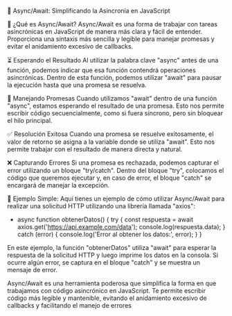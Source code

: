 🚀 Async/Await: Simplificando la Asincronía en JavaScript

🔄 ¿Qué es Async/Await?
Async/Await es una forma de trabajar con tareas asincrónicas en JavaScript de manera más clara y fácil de entender. Proporciona una sintaxis más sencilla y legible para manejar promesas y evitar el anidamiento excesivo de callbacks.

⏳ Esperando el Resultado
Al utilizar la palabra clave "async" antes de una función, podemos indicar que esa función contendrá operaciones asincrónicas. Dentro de esta función, podemos utilizar "await" para pausar la ejecución hasta que una promesa se resuelva.

🤝 Manejando Promesas
Cuando utilizamos "await" dentro de una función "async", estamos esperando el resultado de una promesa. Esto nos permite escribir código secuencialmente, como si fuera síncrono, pero sin bloquear el hilo principal.

✅ Resolución Exitosa
Cuando una promesa se resuelve exitosamente, el valor de retorno se asigna a la variable donde se utiliza "await". Esto nos permite trabajar con el resultado de manera directa y natural.

❌ Capturando Errores
Si una promesa es rechazada, podemos capturar el error utilizando un bloque "try/catch". Dentro del bloque "try", colocamos el código que queremos ejecutar y, en caso de error, el bloque "catch" se encargará de manejar la excepción.

🚀 Ejemplo Simple:
Aquí tienes un ejemplo de cómo utilizar Async/Await para realizar una solicitud HTTP utilizando una librería llamada "axios":

- async function obtenerDatos() {
  try {
  const respuesta = await axios.get('https://api.example.com/data');
  console.log(respuesta.data);
  } catch (error) {
  console.log('Error al obtener los datos:', error);
  }
  }

En este ejemplo, la función "obtenerDatos" utiliza "await" para esperar la respuesta de la solicitud HTTP y luego imprime los datos en la consola. Si ocurre algún error, se captura en el bloque "catch" y se muestra un mensaje de error.

Async/Await es una herramienta poderosa que simplifica la forma en que trabajamos con código asincrónico en JavaScript. Te permite escribir código más legible y mantenible, evitando el anidamiento excesivo de callbacks y facilitando el manejo de errores
